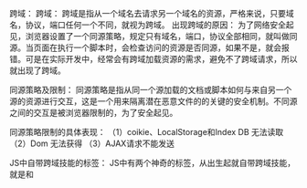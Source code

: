 跨域：
跨域：
  跨域是指从一个域名去请求另一个域名的资源，严格来说，只要域名，协议，端口任何一个不同，就视为跨域。
出现跨域的原因：
  为了网络安全起见，浏览器设置了一个同源策略，规定只有域名，端口，协议全部相同，就叫做同源。当页面在执行一个脚本时，会检查访问的资源是否同源，如果不是，就会报错。可是在实际开发中，经常会有跨域加载资源的需求，避免不了跨域请求，所以就出现了跨域。

同源策略及限制：
  同源策略是指从同一个源加载的文档或脚本如何与来自另一个源的资源进行交互，这是一个用来隔离潜在恶意文件的的关键的安全机制。不同源之间的交互是被浏览器限制的，为了安全起见。

同源策略限制的具体表现：
（1）coikie、LocalStorage和Index DB 无法读取
（2）Dom 无法获得
（3）AJAX请求不能发送

JS中自带跨域技能的标签：
  JS中有两个神奇的标签，从出生起就自带跨域技能，就是<img/>和<script><script/>这两个标签。
  说起能跨域的标签，就要提一提常用的跨域方法。

常用的跨域方法：
  1、JSONP -- 原理就是利用了script标签，在标签外套了一层壳，利用标签特性达到跨域加载资源的效果。
  JSONP由两部分组成，回调函数和数据
  优点：
  （1）兼容性好，在多古老的浏览器都能运行。
  （2）能直接访问响应文本，支持在浏览器与服务器之间双向通信。
  缺点：
  （1）只支持GET请求，不支持POST请求；
  （2）不够安全。因为JSONP是从其他域中加载代码执行，如果其他域不安全，可能会在响应中带有恶意代码。
  （3）不容易确认请求是否失败。
  2、CORS -- 跨站资源共享，它是跨域的官方解决方案，升级版的JSONP。原理是使用自定义的HTTP头部让浏览器与服务器进行沟通，从而决定请求或响应是应该成功还是失败。请求和响应都不包含cookie信息。
   CORS需要浏览器和后院同时支持，浏览器会自动进行CORS通信，实现CORS通信的关键是后端，只要后端实现了CORS，就实现了跨域，服务端设置Access-Control-Allow-Origin 就可以开启CORS，该属性表示哪些域名可以访问资源，如果设置通配符则表示所有网站都可以访问资源。
  3、webSockets -- 不受同源策略影响。原理是因为它不使用HTTP协议，而使用一种自定义的协议，专门为快速传输小数据设计。
  4、Nginx -- 代理跨域。反向代理跨域。
